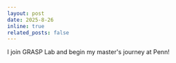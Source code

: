 ```yaml
---
layout: post
date: 2025-8-26
inline: true
related_posts: false
---
```


I join GRASP Lab and begin my master's journey at Penn!
